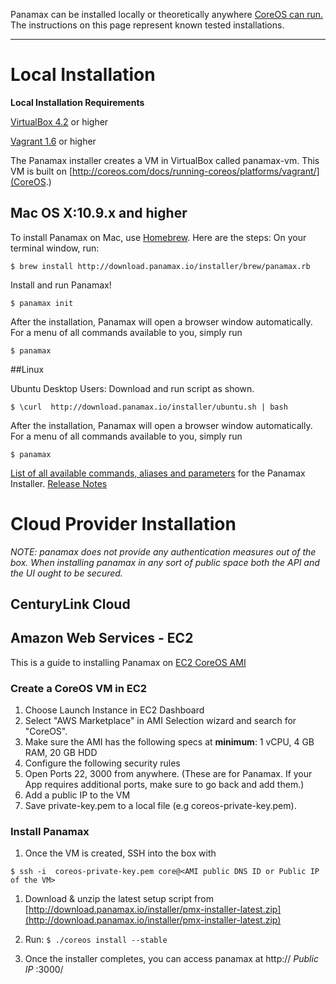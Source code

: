 Panamax can be installed locally or theoretically anywhere [CoreOS can run.](http://coreos.com/docs/) The  instructions on this page represent known tested installations. 


***


# Local Installation

**Local Installation Requirements**

[VirtualBox 4.2](https://www.virtualbox.org/wiki/Downloads/) or higher

[Vagrant 1.6](http://www.vagrantup.com/downloads.html/) or higher

The Panamax installer creates a VM in VirtualBox called panamax-vm. This VM is built on [http://coreos.com/docs/running-coreos/platforms/vagrant/](CoreOS.)

## Mac OS X:10.9.x and higher

To install Panamax on Mac, use [Homebrew](http://brew.sh/). Here are the steps:
On your terminal window, run:

`$ brew install http://download.panamax.io/installer/brew/panamax.rb`

Install and run Panamax! 

`$ panamax init`

After the installation, Panamax will open a browser window automatically.
For a menu of all commands available to you, simply run

`$ panamax`

##Linux

Ubuntu Desktop Users: Download and run script as shown.

`$ \curl  http://download.panamax.io/installer/ubuntu.sh | bash`

After the installation, Panamax will open a browser window automatically.
For a menu of all commands available to you, simply run

`$ panamax`

[List of all available commands, aliases and parameters](https://github.com/CenturyLinkLabs/panamax-ui/wiki/Panamax-Installer-Commands) for the Panamax Installer.
[Release Notes](https://github.com/CenturyLinkLabs/panamax-ui/wiki/Release-Notes)

# Cloud Provider Installation

*NOTE: panamax does not provide any authentication measures out of the box. When installing panamax in any sort of public space both the API and the UI ought to be secured.*

## CenturyLink Cloud

## Amazon Web Services - EC2
This is a guide to installing Panamax on [EC2 CoreOS AMI](http://coreos.com/docs/running-coreos/cloud-providers/ec2/)

### Create a CoreOS VM in EC2
1. Choose Launch Instance in EC2 Dashboard 
1. Select "AWS Marketplace" in AMI Selection wizard and search for "CoreOS".
1. Make sure the AMI has the following specs at **minimum**: 1 vCPU, 4 GB RAM, 20 GB HDD
1. Configure the following security rules
1. Open Ports 22, 3000 from anywhere. (These are for Panamax. If your App requires additional ports, make sure to go back and add them.) 
1. Add a public IP to the VM
1. Save private-key.pem to a local file (e.g coreos-private-key.pem).

### Install Panamax
1. Once the VM is created, SSH into the box with

`$ ssh -i  coreos-private-key.pem core@<AMI public DNS ID or Public IP of the VM>`

1. Download & unzip the latest setup script from [http://download.panamax.io/installer/pmx-installer-latest.zip](http://download.panamax.io/installer/pmx-installer-latest.zip)

1. Run:
`$ ./coreos install --stable`

1. Once the installer completes, you can access panamax at http:// _Public IP_ :3000/